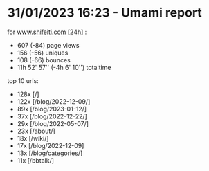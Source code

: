# 31/01/2023 16:23 - Umami report
for www.shifeiti.com [24h] :

 - 607 (-84) page views
 - 156 (-56) uniques
 - 108 (-66) bounces
 - 11h 52' 57'' (-4h 6' 10'') totaltime


top 10 urls:
 - 128x [/]
 - 122x [/blog/2022-12-09/]
 - 89x [/blog/2023-01-12/]
 - 37x [/blog/2022-12-22/]
 - 29x [/blog/2022-05-07/]
 - 23x [/about/]
 - 18x [/wiki/]
 - 17x [/blog/2022-12-09]
 - 13x [/blog/categories/]
 - 11x [/bbtalk/]


